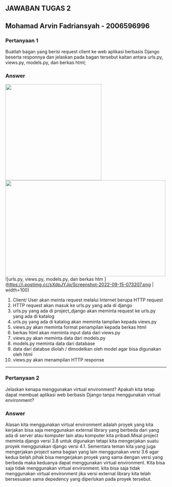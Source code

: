 ##  JAWABAN TUGAS 2
Mohamad Arvin Fadriansyah - 2006596996
 ---
### Pertanyaan 1
Buatlah bagan yang berisi request client ke web aplikasi berbasis Django beserta responnya dan jelaskan pada bagan tersebut kaitan antara urls.py, views.py, models.py, dan berkas html;
### Answer
<img src="https://i.postimg.cc/0yVmLg02/Screenshot-2022-09-15-071007.png" width="300" height="300">  <img src="https://i.postimg.cc/sXdpJYJp/Screenshot-2022-09-15-073207.png" width="500" height="300">
![urls.py, views.py, models.py, dan berkas htm ](https://i.postimg.cc/sXdpJYJp/Screenshot-2022-09-15-073207.png | width=100)

1. Client/ User akan meinta request melalui Internet berupa HTTP request
2. HTTP request akan masuk ke urls.py yang ada di django
3. urls.py yang ada di project_django akan meminta request ke urls.py yang ada di katalog
4. urls.py yang ada di katalog akan meminta tampilan kepada views.py
5. views.py akan meminta format penampilan kepada berkas html
6. berkas html akan meminta input data dari views.py
7. views.py akan meminta data dari models.py
8. models.py meminta data dari database
9. data dari databse diolah / dimodelkan  oleh model agar bisa digunakan oleh html
10. views.py akan menampilan HTTP response
---
### Pertanyaan 2
Jelaskan kenapa menggunakan virtual environment? Apakah kita tetap dapat membuat aplikasi web berbasis Django tanpa menggunakan virtual environment?
### Answer
Alasan kita menggunakan virtual environment adalah proyek yang kita kerjakan bisa saja menggunakan external library yang berbeda dari yang ada di server atau komputer lain atau komputer kita pribadi.Misal project meminta django versi 3.8 untuk digunakan tetapi kita mengerjakan suatu proyek menggunakan django versi 4.1. Sementara teman kita yang juga mengerjakan project sama bagian yang lain menggunakan versi 3.6 agar kedua belah pihak bisa mengerjakan proyek yang sama dengan versi yang berbeda maka keduanya dapat menggunakan virtual environment. Kita bisa saja tidak menggunakan virtual environment. kita bisa saja tidak menggunakan virtual environment jika versi external library kita telah bersesuaian sama depedency yang diperlukan pada proyek tersebut.

